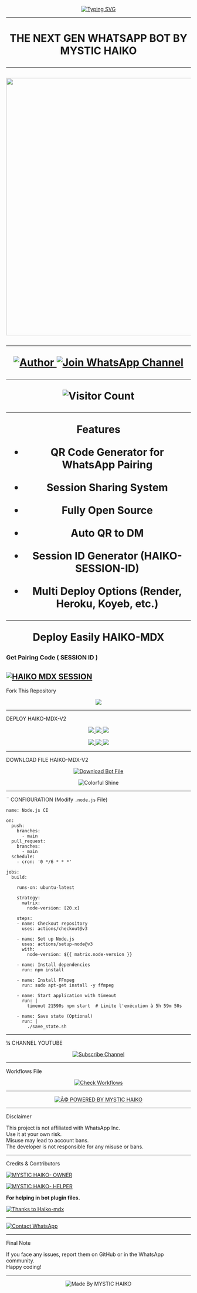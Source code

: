 
<p align="center">
  <a href="https://git.io/typing-svg">
    <img src="https://readme-typing-svg.demolab.com?font=Black+Ops+One&size=100&pause=1000&color=FF0000&center=true&vCenter=true&width=1000&height=200&lines=HAIKO-MDX-V2;BY+MYSTIC+HAIKO" alt="Typing SVG" />
  </a>
</p>

---

<h1 align="center">THE NEXT GEN WHATSAPP BOT BY MYSTIC HAIKO 

---

<p align="center">
  <img src="https://files.catbox.moe/ln0h0u.jpg" width="700"/>
</p>

---

<p align="center">
  <a href="https://github.com/Professeur-xd">
    <img title="Author" src="https://img.shields.io/badge/Author-MYSTIC%20HAIKO-ff004d?style=for-the-badge&logo=github&logoColor=white" />
  </a>
  <a href="https://whatsapp.com/channel/0029VbADTgbGzzKPWZ5MC52T">
    <img title="Join WhatsApp Channel" src="https://img.shields.io/badge/Join-WhatsApp%20Channel-25D366?style=for-the-badge&logo=whatsapp&logoColor=white" />
  </a>
</p>

---

<p align="center">
  <img src="https://profile-counter.glitch.me/HAIKO-MDX-V2/count.svg" alt="Visitor Count" />
</p>

---

 Features

- QR Code Generator for WhatsApp Pairing
 
- Session Sharing System
 
- Fully Open Source
 
- Auto QR to DM
 
- Session ID Generator (HAIKO-SESSION-ID)
 
- Multi Deploy Options (Render, Heroku, Koyeb, etc.)

---

Deploy Easily HAIKO-MDX 

### Get Pairing Code ( SESSION ID )


[![HAIKO MDX SESSION](https://img.shields.io/badge/HAIKO%20-MDX%20SESSION-25D366?style=for-the-badge&logo=whatsapp&logoColor=white)](https://haiko-mdx-session.onrender.com)
---

 Fork This Repository

 <p align="center">
  <a href="https://github.com/Professeur-xd/HAIKO-MDX-V2">
    <img src="https://img.shields.io/badge/Fork%20This-Repository-8A2BE2?style=for-the-badge&logo=github&logoColor=white" />
  </a>
</p>

---

 DEPLOY HAIKO-MDX-V2 

<p align="center">
  <a href="https://replit.com/Professeur-xd">
    <img src="https://img.shields.io/badge/Deploy%20To%20Replit-FFA500?style=for-the-badge&logo=replit&logoColor=white" />
  </a>
  <a href="https://railway.app/new/template?template=https://github.com/Professeur-xd/HAIKO-MDX-V2">
    <img src="https://img.shields.io/badge/Deploy%20To%20Railway-8B5CF6?style=for-the-badge&logo=railway&logoColor=white" />
  </a>
  <a href="https://render.com/">
    <img src="https://img.shields.io/badge/Deploy%20To%20Render-06B6D4?style=for-the-badge&logo=render&logoColor=white" />
  </a>
</p>

<p align="center">
  <a href="https://dashboard.heroku.com/new?template=https://github.com/Professeur-xd/HAIKO-MDX-V2/tree/main">
    <img src="https://img.shields.io/badge/Deploy-Heroku-FF004D?style=for-the-badge&logo=heroku&logoColor=white" />
  </a>
  <a href="https://host.talkdrove.com/share-bot/82">
    <img src="https://img.shields.io/badge/Deploy-TaikDrove-6971FF?style=for-the-badge&logo=google-cloud&logoColor=white" />
  </a>
  <a href="https://app.koyeb.com/services/deploy?type=git&repository=professeur-xd/HAIKO-MDX-V2 &ports=3000">
    <img src="https://img.shields.io/badge/Deploy-Koyeb-FF009D?style=for-the-badge&logo=koyeb&logoColor=white" />
  </a>
</p>

---

 DOWNLOAD FILE HAIKO-MDX-V2 

<p align="center">
  <a href="https://github.com/Professeur-xd/HAIKO-MDX-V2/archive/refs/heads/main.zip">
    <img src="https://img.shields.io/badge/Download%20Bot-file-FF009D?style=for-the-badge&logo=github&logoColor=white" alt="Download Bot File" />
  </a>
</p>

<p align="center">
  <img src="https://i.imgur.com/LyHic3i.gif" alt="Colorful Shine" />
</p>

---

¨ CONFIGURATION (Modify `.node.js` File)


```
name: Node.js CI

on:
  push:
    branches:
      - main
  pull_request:
    branches:
      - main
  schedule:
    - cron: '0 */6 * * *'  

jobs:
  build:

    runs-on: ubuntu-latest

    strategy:
      matrix:
        node-version: [20.x]

    steps:
    - name: Checkout repository
      uses: actions/checkout@v3

    - name: Set up Node.js
      uses: actions/setup-node@v3
      with:
        node-version: ${{ matrix.node-version }}

    - name: Install dependencies
      run: npm install

    - name: Install FFmpeg
      run: sudo apt-get install -y ffmpeg

    - name: Start application with timeout
      run: |
        timeout 21590s npm start  # Limite l'exécution à 5h 59m 50s

    - name: Save state (Optional)
      run: |
        ./save_state.sh
```
---

¼ CHANNEL YOUTUBE

<p align="center">
  <a href="https://youtube.com/@MYSTICHAIKOTECH">
    <img src="https://img.shields.io/badge/Subscribe-MYSTIC HAIKO TECH-red?style=for-the-badge&logo=youtube&logoColor=white" alt="Subscribe Channel" />
  </a>
</p>

---

 Workflows File

<p align="center">
  <a href="https://whatsapp.com/channel/0029VbADTgbGzzKPWZ5MC52T">
    <img src="https://img.shields.io/badge/Check-Workflows-FF004D?style=for-the-badge&logo=whatsapp&logoColor=white" alt="Check Workflows" />
  </a>
</p>

---

<p align="center">
  <a href="https://github.com/Professeur-xd">
    <img alt="Â© POWERED BY MYSTIC HAIKO" src="https://img.shields.io/badge/Â©%20POWERED%20BY-MYSTIC%20HAIKO-ff0000?style=for-the-badge&logo=github" />
  </a>
</p>

---

Disclaimer

This project is not affiliated with WhatsApp Inc.  
Use it at your own risk.  
Misuse may lead to account bans.  
The developer is not responsible for any misuse or bans.

---

 Credits & Contributors

> <a href="https://github.com/Professeur-xd">
  <img alt="MYSTIC HAIKO- OWNER" src="https://img.shields.io/badge/OWNER-âš¡MYSTIC%20HAIKOâš¡-FF0000?style=for-the-badge&logo=github" />
</a>  

> <a href="https://github.com/Professeur-xd">
  <img alt="MYSTIC HAIKO- HELPER" src="https://img.shields.io/badge/HELPER-âš¡MYSTIC%20HAIKOâš¡-00FFC6?style=for-the-badge&logo=github" />
</a>

<p><b>For helping in bot plugin files.</b></p>

<a href="https://github.com/Professeur-xd">
  <img alt="Thanks to Haiko-mdx" src="https://img.shields.io/badge/Thanks_To-Haiko-mdx-blueviolet?style=for-the-badge&logo=github" />
</a>

---

<a href="https://wa.me/50940140696?text=âš¡%20HELLO%20MYSTIC%20HAIKO%20TECH%20âš¡">
  <img alt="Contact WhatsApp" src="https://img.shields.io/badge/DEV-âš¡MYSTIC%20HAIKO%20TECHâš¡-25D366?style=for-the-badge&logo=whatsapp&logoColor=white" />
</a>

---

 Final Note

If you face any issues, report them on GitHub or in the WhatsApp community.  
Happy coding! 

---

<p align="center">
  <img alt="Made By MYSTIC HAIKO" src="https://img.shields.io/badge/Made%20by-MYSTIC%20HAIKO-black?style=for-the-badge&logo=github" />
</p>
